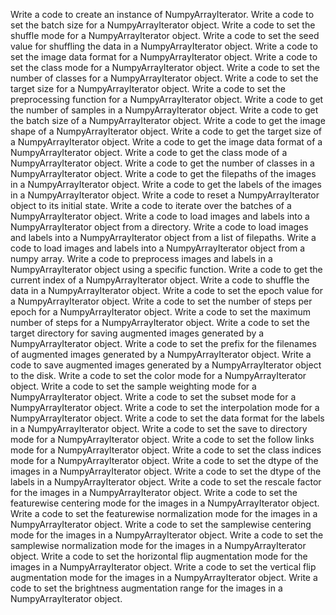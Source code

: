 Write a code to create an instance of NumpyArrayIterator.
Write a code to set the batch size for a NumpyArrayIterator object.
Write a code to set the shuffle mode for a NumpyArrayIterator object.
Write a code to set the seed value for shuffling the data in a NumpyArrayIterator object.
Write a code to set the image data format for a NumpyArrayIterator object.
Write a code to set the class mode for a NumpyArrayIterator object.
Write a code to set the number of classes for a NumpyArrayIterator object.
Write a code to set the target size for a NumpyArrayIterator object.
Write a code to set the preprocessing function for a NumpyArrayIterator object.
Write a code to get the number of samples in a NumpyArrayIterator object.
Write a code to get the batch size of a NumpyArrayIterator object.
Write a code to get the image shape of a NumpyArrayIterator object.
Write a code to get the target size of a NumpyArrayIterator object.
Write a code to get the image data format of a NumpyArrayIterator object.
Write a code to get the class mode of a NumpyArrayIterator object.
Write a code to get the number of classes in a NumpyArrayIterator object.
Write a code to get the filepaths of the images in a NumpyArrayIterator object.
Write a code to get the labels of the images in a NumpyArrayIterator object.
Write a code to reset a NumpyArrayIterator object to its initial state.
Write a code to iterate over the batches of a NumpyArrayIterator object.
Write a code to load images and labels into a NumpyArrayIterator object from a directory.
Write a code to load images and labels into a NumpyArrayIterator object from a list of filepaths.
Write a code to load images and labels into a NumpyArrayIterator object from a numpy array.
Write a code to preprocess images and labels in a NumpyArrayIterator object using a specific function.
Write a code to get the current index of a NumpyArrayIterator object.
Write a code to shuffle the data in a NumpyArrayIterator object.
Write a code to set the epoch value for a NumpyArrayIterator object.
Write a code to set the number of steps per epoch for a NumpyArrayIterator object.
Write a code to set the maximum number of steps for a NumpyArrayIterator object.
Write a code to set the target directory for saving augmented images generated by a NumpyArrayIterator object.
Write a code to set the prefix for the filenames of augmented images generated by a NumpyArrayIterator object.
Write a code to save augmented images generated by a NumpyArrayIterator object to the disk.
Write a code to set the color mode for a NumpyArrayIterator object.
Write a code to set the sample weighting mode for a NumpyArrayIterator object.
Write a code to set the subset mode for a NumpyArrayIterator object.
Write a code to set the interpolation mode for a NumpyArrayIterator object.
Write a code to set the data format for the labels in a NumpyArrayIterator object.
Write a code to set the save to directory mode for a NumpyArrayIterator object.
Write a code to set the follow links mode for a NumpyArrayIterator object.
Write a code to set the class indices mode for a NumpyArrayIterator object.
Write a code to set the dtype of the images in a NumpyArrayIterator object.
Write a code to set the dtype of the labels in a NumpyArrayIterator object.
Write a code to set the rescale factor for the images in a NumpyArrayIterator object.
Write a code to set the featurewise centering mode for the images in a NumpyArrayIterator object.
Write a code to set the featurewise normalization mode for the images in a NumpyArrayIterator object.
Write a code to set the samplewise centering mode for the images in a NumpyArrayIterator object.
Write a code to set the samplewise normalization mode for the images in a NumpyArrayIterator object.
Write a code to set the horizontal flip augmentation mode for the images in a NumpyArrayIterator object.
Write a code to set the vertical flip augmentation mode for the images in a NumpyArrayIterator object.
Write a code to set the brightness augmentation range for the images in a NumpyArrayIterator object.